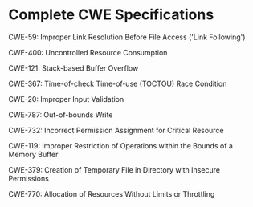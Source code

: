 

# Complete CWE Specifications

CWE-59: Improper Link Resolution Before File Access ('Link Following')

CWE-400: Uncontrolled Resource Consumption

CWE-121: Stack-based Buffer Overflow

CWE-367: Time-of-check Time-of-use (TOCTOU) Race Condition

CWE-20: Improper Input Validation

CWE-787: Out-of-bounds Write

CWE-732: Incorrect Permission Assignment for Critical Resource

CWE-119: Improper Restriction of Operations within the Bounds of a Memory Buffer

CWE-379: Creation of Temporary File in Directory with Insecure Permissions

CWE-770: Allocation of Resources Without Limits or Throttling